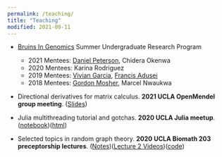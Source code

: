 ```yaml
---
permalink: /teaching/
title: "Teaching"
modified: 2021-09-11
---
```


+ [Bruins In Genomics](https://qcb.ucla.edu/big-summer/) Summer Undergraduate Research Program
    - 2021 Mentees: [Daniel Peterson](https://github.com/dannyp3), Chidera Okenwa
    - 2020 Mentees: Karina Rodriguez
    - 2019 Mentees: [Vivian Garcia](https://github.com/viviangarcia), [Francis Adusei](https://github.com/fadusei)
    - 2018 Mentees: [Gordon Mosher](https://github.com/gdmosher), Marcel Nwaukwa

+ Directional derivatives for matrix calculus. **2021 UCLA OpenMendel group meeting**. ([Slides](https://github.com/biona001/public-talks/blob/master/2021%20OpenMendel/directional_derivative.pdf))

+ Julia multithreading tutorial and gotchas. **2020 UCLA Julia meetup**. ([notebook](https://github.com/biona001/teaching/blob/master/Julia_multithreading_gotchas/multithreading_tutorial.ipynb))([html](https://htmlpreview.github.io/?https://github.com/biona001/teaching/blob/master/Julia_multithreading_gotchas/multithreading_tutorial.html))

+ Selected topics in random graph theory. **2020 UCLA Biomath 203 preceptorship lectures**. ([Notes](https://github.com/biona001/teaching/blob/master/preceptorship%20-%20biomath%20203%20/random%20graph%20theory/lecture.pdf))([Lecture 2 Videos](https://www.youtube.com/watch?v=zDzhNbPL9Hk))([code](https://github.com/biona001/teaching/blob/master/preceptorship%20-%20biomath%20203%20/random%20graph%20theory/kmeans.ipynb))
